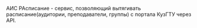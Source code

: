 АИС РАсписание - сервис, позволяющий вытягивать расписание(аудитории, преподаватели, группы) с портала КузГТУ через API.
